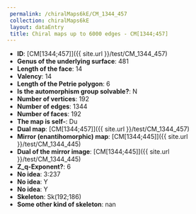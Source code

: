 ```yaml
--- 
 permalink: /chiralMaps6kE/CM_1344_457 
 collection: chiralMaps6kE
 layout: dataEntry
 title: Chiral maps up to 6000 edges - CM[1344;457]
---
```


- **ID**: [CM[1344;457]]({{ site.url }}/test/CM_1344_457)
- **Genus of the underlying surface**: 481
- **Length of the face**: 14
- **Valency**: 14
- **Length of the Petrie polygon**: 6
- **Is the automorphism group solvable?**: N
- **Number of vertices**: 192
- **Number of edges**: 1344
- **Number of faces**: 192
- **The map is self-**: Du
- **Dual map**: [CM[1344;457]]({{ site.url }}/test/CM_1344_457)
- **Mirror (enantihomorphic) map**: [CM[1344;445]]({{ site.url }}/test/CM_1344_445)
- **Dual of the mirror image**: [CM[1344;445]]({{ site.url }}/test/CM_1344_445)
- **Z_q-Exponent?**: 6
- **No idea**:  3:237
- **No idea**: Y
- **No idea**: Y
- **Skeleton**: Sk(192;186)
- **Some other kind of skeleton**: nan
